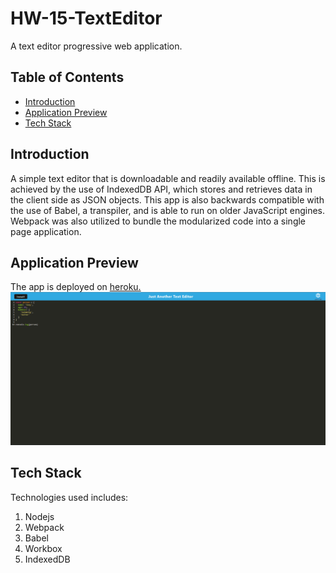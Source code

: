 # HW-15-TextEditor
A text editor progressive web application.

## Table of Contents
- [Introduction](#introduction)
- [Application Preview](#application-preview)
- [Tech Stack](#tech-stack)

## Introduction
A simple text editor that is downloadable and readily available offline. This is achieved by the use of IndexedDB API, which stores and retrieves data in the client side as JSON objects. This app is also backwards compatible with the use of Babel, a transpiler, and is able to run on older JavaScript engines. Webpack was also utilized to bundle the modularized code into a single page application.

## Application Preview
The app is deployed on [heroku.](https://tony-pwa-jate.herokuapp.com/)
![Preview](./client/src/images/deployed.png)

## Tech Stack
Technologies used includes:
1. Nodejs
2. Webpack
3. Babel
4. Workbox
5. IndexedDB
